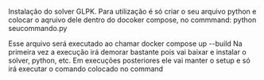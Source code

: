 Instalação do solver GLPK. Para utilização é só criar o seu arquivo python
    e colocar o aqruivo dele dentro do docoker compose, no commmand: python seucommando.py 

Esse arquivo será executado ao chamar docker compose up --build
Na primeira vez a execução irá demorar bastante pois vai baixar e instalar o solver, python, etc.
Em execuções posteriores ele vai manter o setup e só irá executar o comando colocado no command